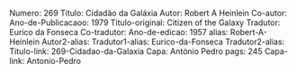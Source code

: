 Numero: 269
Titulo: Cidadão da Galáxia
Autor: Robert A Heinlein
Co-autor: 
Ano-de-Publicacaoo: 1979
Titulo-original: Citizen of the Galaxy
Tradutor: Eurico da Fonseca
Co-tradutor: 
Ano-de-edicao: 1957
alias: Robert-A-Heinlein
Autor2-alias: 
Tradutor1-alias: Eurico-da-Fonseca
Tradutor2-alias: 
Titulo-link: 269-Cidadao-da-Galaxia
Capa: António Pedro
pags: 245
Capa-link: Antonio-Pedro